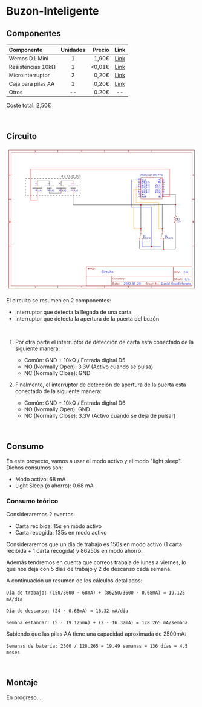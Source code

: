 # Buzon-Inteligente

## Componentes

| Componente  | Unidades | Precio | Link |
|:---|:---:|--:|:--:|
| Wemos D1 Mini | 1 | 1,90€ | [Link](https://es.aliexpress.com/item/32688079351.html?spm=a2g0o.order_list.0.0.7d19194dl5ZCmY&gatewayAdapt=glo2esp) |
| Resistencias 10kΩ | 1 | <0,01€ | [Link](https://es.aliexpress.com/item/32636020144.html?spm=a2g0o.order_list.0.0.7d19194dl5ZCmY&gatewayAdapt=glo2esp)  |
| Microinterruptor | 2 | 0,20€ | [Link](https://es.aliexpress.com/item/32273125391.html?spm=a2g0o.order_list.0.0.7d19194dl5ZCmY&gatewayAdapt=glo2esp) |
| Caja para pilas AA | 1 | 0,20€ | [Link](https://es.aliexpress.com/item/4000980622098.html?spm=a2g0o.order_list.0.0.7d19194dl5ZCmY&gatewayAdapt=glo2esp) |
| Otros | -- | 0.20€ | -- |

Coste total: 2,50€

<br>

## Circuito
![alt text](https://github.com/drosell271/Buzon-Telegram/blob/main/Circuito/Circuito.png?raw=true)

El circuito se resumen en 2 componentes:
* Interruptor que detecta la llegada de una carta
* Interruptor que detecta la apertura de la puerta del buzón

<br>

1. Por otra parte el interruptor de detección de carta esta conectado de la siguiente manera: 
   - Común: GND + 10kΩ / Entrada digiral D5
   - NO (Normally Open): 3.3V (Activo cuando se pulsa)
   - NC (Normally Close): GND

2. Finalmente, el interruptor de detección de apertura de la puerta esta conectado de la siguiente manera: 
   - Común: GND + 10kΩ / Entrada digiral D6
   - NO (Normally Open): GND
   - NC (Normally Close): 3.3V (Activo cuando se deja de pulsar)

<br>

## Consumo
En este proyecto, vamos a usar el modo activo y el modo "light sleep". Dichos consumos son:
- Modo activo: 68 mA
- Light Sleep (o ahorro): 0.68 mA

### Consumo teórico
Consideraremos 2 eventos:
- Carta recibida: 15s en modo activo
- Carta recogida: 135s en modo activo

Consideraremos que un día de trabajo es 150s en modo activo (1 carta recibida + 1 carta recogida) y 86250s en modo ahorro.

Además tendremos en cuenta que correos trabaja de lunes a viernes, lo que nos deja con 5 días de trabajo y 2 de descanso cada semana.

A continuación un resumen de los cálculos detallados:

`Día de trabajo: (150/3600 · 68mA) + (86250/3600 · 0.68mA) = 19.125 mA/día`

`Día de descanso: (24 · 0.68mA) = 16.32 mA/día`

`Semana éstandar: (5 · 19.125mA) + (2 · 16.32mA) = 128.265 mA/semana`

Sabiendo que las pilas AA tiene una capacidad aproximada de 2500mA:

`Semanas de batería: 2500 / 128.265 = 19.49 semanas = 136 días = 4.5 meses`

<br>

## Montaje
En progreso....

